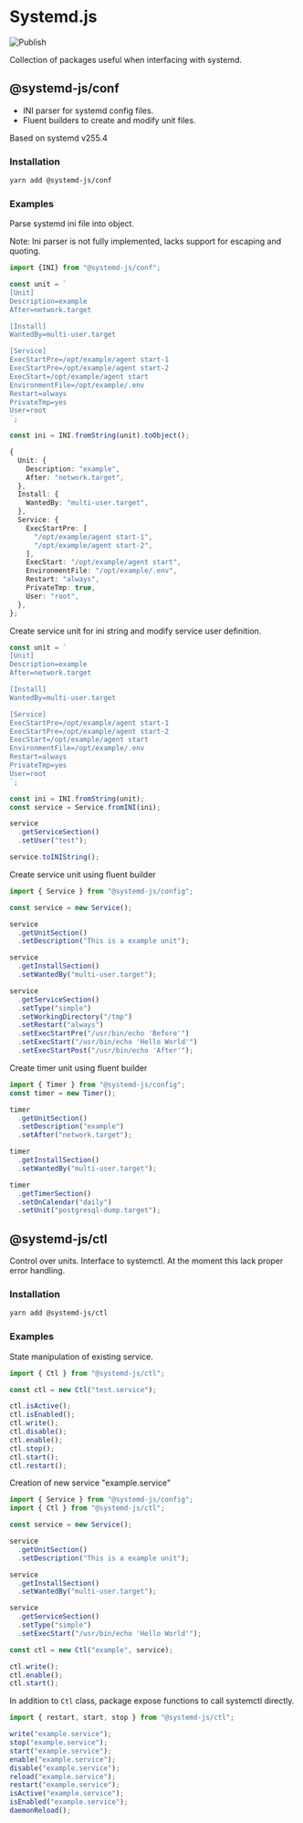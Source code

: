 # Systemd.js

![Publish](https://github.com/systemd-js/systemd/actions/workflows/publish.yaml/badge.svg)

Collection of packages useful when interfacing with systemd.

## @systemd-js/conf

- INI parser for systemd config files.
- Fluent builders to create and modify unit files.

Based on systemd v255.4

### Installation

```sh
yarn add @systemd-js/conf
```

### Examples

Parse systemd ini file into object.

Note: Ini parser is not fully implemented, lacks support for escaping and
quoting.

```ts
import {INI} from "@systemd-js/conf";

const unit = `
[Unit]
Description=example
After=network.target

[Install]
WantedBy=multi-user.target

[Service]
ExecStartPre=/opt/example/agent start-1
ExecStartPre=/opt/example/agent start-2
ExecStart=/opt/example/agent start
EnvironmentFile=/opt/example/.env
Restart=always
PrivateTmp=yes
User=root
`;

const ini = INI.fromString(unit).toObject();

{
  Unit: {
    Description: "example",
    After: "network.target",
  },
  Install: {
    WantedBy: "multi-user.target",
  },
  Service: {
    ExecStartPre: [
      "/opt/example/agent start-1",
      "/opt/example/agent start-2",
    ],
    ExecStart: "/opt/example/agent start",
    EnvironmentFile: "/opt/example/.env",
    Restart: "always",
    PrivateTmp: true,
    User: "root",
  },
};
```

Create service unit for ini string and modify service user definition.

```ts
const unit = `
[Unit]
Description=example
After=network.target

[Install]
WantedBy=multi-user.target

[Service]
ExecStartPre=/opt/example/agent start-1
ExecStartPre=/opt/example/agent start-2
ExecStart=/opt/example/agent start
EnvironmentFile=/opt/example/.env
Restart=always
PrivateTmp=yes
User=root
`;

const ini = INI.fromString(unit);
const service = Service.fromINI(ini);

service
  .getServiceSection()
  .setUser("test");

service.toINIString();
```

Create service unit using fluent builder

```ts
import { Service } from "@systemd-js/config";

const service = new Service();

service
  .getUnitSection()
  .setDescription("This is a example unit");

service
  .getInstallSection()
  .setWantedBy("multi-user.target");

service
  .getServiceSection()
  .setType("simple")
  .setWorkingDirectory("/tmp")
  .setRestart("always")
  .setExecStartPre("/usr/bin/echo 'Before'")
  .setExecStart("/usr/bin/echo 'Hello World'")
  .setExecStartPost("/usr/bin/echo 'After'");
```

Create timer unit using fluent builder

```ts
import { Timer } from "@systemd-js/config";
const timer = new Timer();

timer
  .getUnitSection()
  .setDescription("example")
  .setAfter("network.target");

timer
  .getInstallSection()
  .setWantedBy("multi-user.target");

timer
  .getTimerSection()
  .setOnCalendar("daily")
  .setUnit("postgresql-dump.target");
```

## @systemd-js/ctl

Control over units. Interface to systemctl. At the moment this lack proper error
handling.

### Installation

```sh
yarn add @systemd-js/ctl
```

### Examples

State manipulation of existing service.

```ts
import { Ctl } from "@systemd-js/ctl";

const ctl = new Ctl("test.service");

ctl.isActive();
ctl.isEnabled();
ctl.write();
ctl.disable();
ctl.enable();
ctl.stop();
ctl.start();
ctl.restart();
```

Creation of new service "example.service"

```ts
import { Service } from "@systemd-js/config";
import { Ctl } from "@systemd-js/ctl";

const service = new Service();

service
  .getUnitSection()
  .setDescription("This is a example unit");

service
  .getInstallSection()
  .setWantedBy("multi-user.target");

service
  .getServiceSection()
  .setType("simple")
  .setExecStart("/usr/bin/echo 'Hello World'");

const ctl = new Ctl("example", service);

ctl.write();
ctl.enable();
ctl.start();
```

In addition to `Ctl` class, package expose functions to call systemctl directly.

```ts
import { restart, start, stop } from "@systemd-js/ctl";

write("example.service");
stop("example.service");
start("example.service");
enable("example.service");
disable("example.service");
reload("example.service");
restart("example.service");
isActive("example.service");
isEnabled("example.service");
daemonReload();
```
